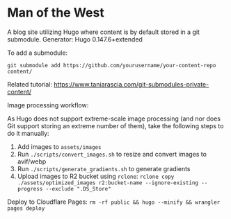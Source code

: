 # Man of the West

A blog site utilizing Hugo where content is by default stored in a git submodule. Generator: Hugo 0.147.6+extended

To add a submodule:

```git submodule add https://github.com/yourusername/your-content-repo content/```

Related tutorial: https://www.taniarascia.com/git-submodules-private-content/

Image processing workflow:

As Hugo does not support extreme-scale image processing (and nor does Git support storing an extreme number of them), take the following steps to do it manually:

1. Add images to `assets/images`
2. Run `./scripts/convert_images.sh` to resize and convert images to avif/webp
3. Run `./scripts/generate_gradients.sh` to generate gradients
4. Upload images to R2 bucket using `rclone`:
```rclone copy ./assets/optimized_images r2:bucket-name --ignore-existing --progress --exclude ".DS_Store"```

Deploy to Cloudflare Pages:
```rm -rf public && hugo --minify && wrangler pages deploy```